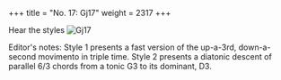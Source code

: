 +++
title = "No. 17: Gj17"
weight = 2317
+++

Hear the styles
![Gj17](/img/017DurDimM.jpg)


Editor's notes: Style 1 presents a fast version of the up-a-3rd, down-a-second movimento in triple time. Style 2 presents a diatonic descent of parallel 6/3 chords from a tonic G3 to its dominant, D3.
